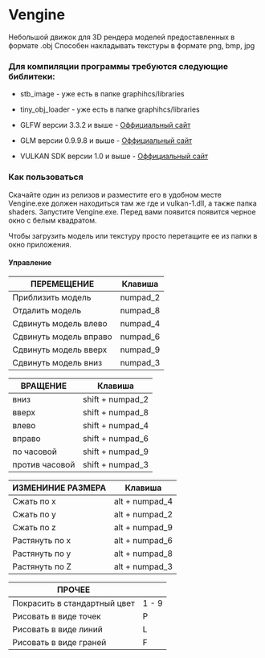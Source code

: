 # Vengine
Небольшой движок для 3D рендера моделей предоставленных в формате .obj
Способен накладывать текстуры в формате png, bmp, jpg

### Для компиляции программы требуются следующие библитеки:

- stb_image       - уже есть в папке graphihcs/libraries
- tiny_obj_loader - уже есть в папке graphihcs/libraries

- GLFW версии 3.3.2     и выше - [Оффициальный сайт](https://www.glfw.org/download.html)
- GLM  версии 0.9.9.8   и выше - [Оффициальный сайт](https://github.com/g-truc/glm)
- VULKAN SDK версии 1.0 и выше - [Оффициальный сайт](https://www.lunarg.com/vulkan-sdk/)

### Как пользоваться
Скачайте один из релизов и разместите его в удобном месте
Vengine.exe должен находиться там же где и vulkan-1.dll, а также папка shaders.
Запустите Vengine.exe. Перед вами появится появится черное окно с белым квадратом.

Чтобы загрузить модель или текстуру просто перетащите ее из папки в окно приложения.

#### Управление

| ПЕРЕМЕЩЕНИЕ              | Клавиша  |
|--------------------------|----------|
| Приблизить модель        | numpad_2 |
| Отдалить модель          | numpad_8 |
| Сдвинуть модель влево    | numpad_4 |
| Сдвинуть модель вправо   | numpad_6 |
| Сдвинуть модель вверх    | numpad_9 |
| Сдвинуть модель вниз     | numpad_3 |

| ВРАЩЕНИЕ                 | Клавиша  |
|--------------------------|----------|
| вниз                     | shift + numpad_2 |
| вверх                    | shift + numpad_8 |
| влево                    | shift + numpad_4 |
| вправо                   | shift + numpad_6 |
| по часовой               | shift + numpad_9 |
| против часовой           | shift + numpad_3 |

| ИЗМЕНИНИЕ РАЗМЕРА        | Клавиша  |
|--------------------------|----------|
| Сжать по х               | alt + numpad_4 |
| Сжать по у               | alt + numpad_2 |
| Сжать по z               | alt + numpad_9 |
| Растянуть по х           | alt + numpad_6 |
| Растянуть по у           | alt + numpad_8 |
| Растянуть по Z           | alt + numpad_3 |

| ПРОЧЕЕ                       |          |
|------------------------------|----------|
| Покрасить в стандартный цвет |  1 - 9   |
| Рисовать в виде точек        |    P     |
| Рисовать в виде линий        |    L     |
| Рисовать в виде граней       |    F     |
